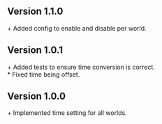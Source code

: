Version 1.1.0
-------------

\+ Added config to enable and disable per world.  


Version 1.0.1
-------------

\+ Added tests to ensure time conversion is correct.  
\* Fixed time being offset.  


Version 1.0.0
-------------

\+ Implemented time setting for all worlds.  
